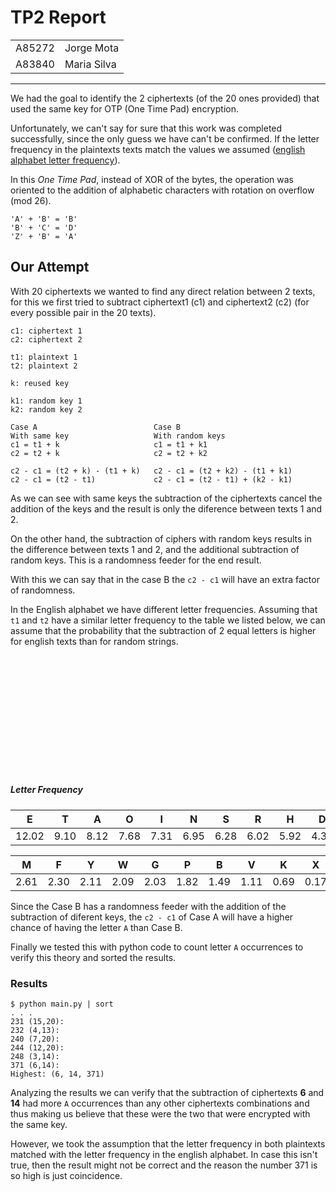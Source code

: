 # TP2 Report

<table>
    <tr> <td>A85272</td> <td>Jorge Mota </td> </tr>
    <tr> <td>A83840</td> <td>Maria Silva</td> </tr>
</table>

___

We had the goal to identify the 2 ciphertexts (of the 20 ones provided) that used the same key for OTP (One Time Pad) encryption.

Unfortunately, we can't say for sure that this work was completed successfully, since the only guess we have can't be confirmed. If the letter frequency in the plaintexts texts match the values we assumed ([english alphabet letter frequency](#Letter-Frequency)).

In this *One Time Pad*, instead of XOR of the bytes, the operation was oriented to the addition of alphabetic characters with rotation on overflow (mod 26).

```
'A' + 'B' = 'B'
'B' + 'C' = 'D'
'Z' + 'B' = 'A'
```

## Our Attempt

With 20 ciphertexts we wanted to find any direct relation between 2 texts, for this we first tried to subtract ciphertext1 (c1) and ciphertext2 (c2) (for every possible pair in the 20 texts).

```
c1: ciphertext 1
c2: ciphertext 2

t1: plaintext 1
t2: plaintext 2

k: reused key

k1: random key 1
k2: random key 2

Case A                          Case B
With same key                   With random keys
c1 = t1 + k                     c1 = t1 + k1
c2 = t2 + k                     c2 = t2 + k2

c2 - c1 = (t2 + k) - (t1 + k)   c2 - c1 = (t2 + k2) - (t1 + k1)
c2 - c1 = (t2 - t1)             c2 - c1 = (t2 - t1) + (k2 - k1)
```
As we can see with same keys the subtraction of the ciphertexts cancel the addition of the keys and the result is only the diference between texts 1 and 2.

On the other hand, the subtraction of ciphers with random keys results in the difference between texts 1 and 2, and the additional subtraction of random keys. This is a randomness feeder for the end result.

With this we can say that in the case B the `c2 - c1` will have an extra factor of randomness.

In the English alphabet we have different letter frequencies.
Assuming that `t1` and `t2` have a similar letter frequency to the table we listed below, we can assume that the probability that the subtraction of 2 equal letters is higher for english texts than for random strings.

<br/><br/><br/><br/><br/><br/><br/><br/><br/><br/><br/>
##### **Letter Frequency**
|    E    |    T    |    A    |    O    |    I    |    N    |    S    |    R    |    H    |    D    |    L    |    U    |    C    |
|:-------:|:-------:|:-------:|:-------:|:-------:|:-------:|:-------:|:-------:|:-------:|:-------:|:-------:|:-------:|:-------:|
|  12.02  |   9.10  |   8.12  |   7.68  |   7.31  |   6.95  |   6.28  |   6.02  |   5.92  |   4.32  |   3.98  |   2.88  |   2.71  |

|    M    |    F    |    Y    |    W    |    G    |    P    |    B    |    V    |    K    |    X    |    Q    |    J    |    Z    |
|:-------:|:-------:|:-------:|:-------:|:-------:|:-------:|:-------:|:-------:|:-------:|:-------:|:-------:|:-------:|:-------:|
|   2.61  |   2.30  |   2.11  |   2.09  |   2.03  |   1.82  |   1.49  |   1.11  |   0.69  |   0.17  |   0.11  |   0.10  |   0.07  |

Since the Case B has a randomness feeder with the addition of the subtraction of diferent keys, the `c2 - c1` of Case A will have a higher chance of having the letter `A` than Case B.

Finally we tested this with python code to count letter `A` occurrences to verify this theory and sorted the results.



### **Results**

```
$ python main.py | sort
. . .
231 (15,20):
232 (4,13):
240 (7,20):
244 (12,20):
248 (3,14):
371 (6,14):
Highest: (6, 14, 371)
```

Analyzing the results we can verify that the subtraction of ciphertexts **6** and **14** had more `A` occurrences than any other ciphertexts combinations and thus making us believe that these were the two that were encrypted with the same key.

However, we took the assumption that the letter frequency in both plaintexts matched with the letter frequency in the english alphabet.
In case this isn't true, then the result might not be correct and the reason the number 371 is so high is just coincidence.